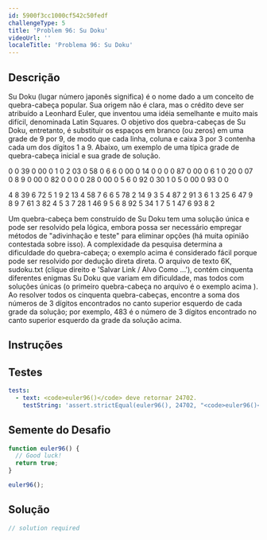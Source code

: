 ```yaml
---
id: 5900f3cc1000cf542c50fedf
challengeType: 5
title: 'Problem 96: Su Doku'
videoUrl: ''
localeTitle: 'Problema 96: Su Doku'
---
```


## Descrição
<section id="description"> Su Doku (lugar número japonês significa) é o nome dado a um conceito de quebra-cabeça popular. Sua origem não é clara, mas o crédito deve ser atribuído a Leonhard Euler, que inventou uma idéia semelhante e muito mais difícil, denominada Latin Squares. O objetivo dos quebra-cabeças de Su Doku, entretanto, é substituir os espaços em branco (ou zeros) em uma grade de 9 por 9, de modo que cada linha, coluna e caixa 3 por 3 contenha cada um dos dígitos 1 a 9. Abaixo, um exemplo de uma típica grade de quebra-cabeça inicial e sua grade de solução. <p> 0 0 39 0 00 0 1 0 2 03 0 58 0 6 6 0 00 0 14 0 0 0 0 87 0 00 0 6 1 0 20 0 07 0 8 9 0 00 0 82 0 0 0 0 28 0 00 0 5 6 0 92 0 30 1 0 5 0 00 0 93 0 0 </p><p> 4 8 39 6 72 5 1 9 2 13 4 58 7 6 6 5 78 2 14 9 3 5 4 87 2 91 3 6 1 3 25 6 47 9 8 9 7 61 3 82 4 5 3 7 28 1 46 9 5 6 8 92 5 34 1 7 5 1 47 6 93 8 2 </p><p> Um quebra-cabeça bem construído de Su Doku tem uma solução única e pode ser resolvido pela lógica, embora possa ser necessário empregar métodos de &quot;adivinhação e teste&quot; para eliminar opções (há muita opinião contestada sobre isso). A complexidade da pesquisa determina a dificuldade do quebra-cabeça; o exemplo acima é considerado fácil porque pode ser resolvido por dedução direta direta. O arquivo de texto 6K, sudoku.txt (clique direito e &#39;Salvar Link / Alvo Como ...&#39;), contém cinquenta diferentes enigmas Su Doku que variam em dificuldade, mas todos com soluções únicas (o primeiro quebra-cabeça no arquivo é o exemplo acima ). Ao resolver todos os cinquenta quebra-cabeças, encontre a soma dos números de 3 dígitos encontrados no canto superior esquerdo de cada grade da solução; por exemplo, 483 é o número de 3 dígitos encontrado no canto superior esquerdo da grade da solução acima. </p></section>

## Instruções
<section id="instructions">
</section>

## Testes
<section id='tests'>

```yml
tests:
  - text: <code>euler96()</code> deve retornar 24702.
    testString: 'assert.strictEqual(euler96(), 24702, "<code>euler96()</code> should return 24702.");'

```

</section>

## Semente do Desafio
<section id='challengeSeed'>

<div id='js-seed'>

```js
function euler96() {
  // Good luck!
  return true;
}

euler96();

```

</div>



</section>

## Solução
<section id='solution'>

```js
// solution required
```
</section>
